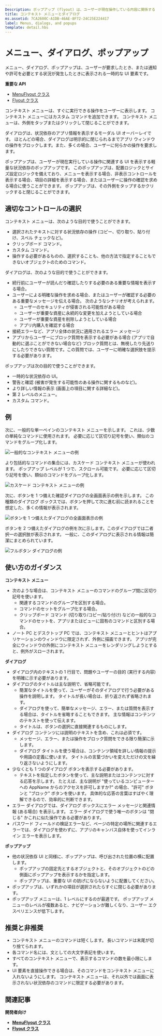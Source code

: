 ```yaml
---
Description: ポップアップ (flyout) は、ユーザーが現在操作している内容に関係する UI を一時的に表示するために使われる軽量なポップアップです。
title: コンテキスト メニューとダイアログ
ms.assetid: 7CA2600C-A1DB-46AE-8F72-24C25E224417
label: Menus, dialogs, and popups
template: detail.hbs
---
```

# メニュー、ダイアログ、ポップアップ

メニュー、ダイアログ、ポップアップは、ユーザーが要求したとき、または通知や許可を必要とする状況が発生したときに表示される一時的な UI 要素です。 

<span class="sidebar_heading" style="font-weight: bold;">重要な API</span>

-   [MenuFlyout クラス](https://msdn.microsoft.com/library/windows/apps/dn299030)
-   [Flyout クラス](https://msdn.microsoft.com/library/windows/apps/dn279496)

コンテキスト メニューは、すぐに実行できる操作をユーザーに表示します。 コンテキスト メニューにはカスタム コマンドを追加できます。 コンテキスト メニューは、外側をタップまたはクリックして閉じることができます。

ダイアログは、状況依存のアプリ情報を表示するモーダル UI オーバーレイです。 ほとんどの場合、ダイアログは明示的に閉じられるまでアプリ ウィンドウの操作をブロックします。また、多くの場合、ユーザーに何らかの操作を要求します。

ポップアップは、ユーザーが現在実行している操作に関連する UI を表示する軽量な状況依存のポップアップです。 このポップアップは、配置ロジックとサイズ設定ロジックを備えており、メニューを表示する場合、非表示コントロールを表示する場合、項目の詳細を表示する場合、またはユーザーに操作の確認を求める場合に使うことができます。 ポップアップは、その外側をタップするかクリックすると閉じることができます。


## 適切なコントロールの選択

コンテキスト メニューは、次のような目的で使うことができます。

-   選択されたテキストに対する状況依存の操作 (コピー、切り取り、貼り付け、スペル チェックなど)。
-   クリップボード コマンド。
-   カスタム コマンド。
-   操作する必要があるものの、選択することも、他の方法で指定することもできないオブジェクトのためのコマンド。

ダイアログは、次のような目的で使うことができます。

- 続行前にユーザーが読んだり確認したりする必要のある重要な情報を表示する場合。
- ユーザーによる明確な操作を求める場合、またはユーザーが確認する必要のある重要なメッセージを伝える場合。 次のようなシナリオが考えられます。
  - ユーザーのセキュリティが侵害される可能性がある場合
  - ユーザーが重要な資産に永続的な変更を加えようとしている場合
  - ユーザーが重要な資産を削除しようとしている場合
  - アプリ内購入を確認する場合
- 接続エラーなど、アプリ全体の状況に適用されるエラー メッセージ
- アプリからユーザーにブロック質問を表示する必要がある場合 (アプリで自動的に選ぶことができない場合など) ブロック質問とは、無視したり先送りにしたりできない質問です。この質問では、ユーザーに明確な選択肢を提示する必要があります。

ポップアップは次の目的で使うことができます。

-   一時的な状況依存の UI。
-   警告と確認 (被害が発生する可能性のある操作に関するものなど)。
-   より詳しい情報の表示 (画面上の項目に関する詳細など)。
-   第 2 レベルのメニュー。
-   カスタム コマンド。


## 例

次に、一般的な単一ペインのコンテキスト メニューを示します。 これは、少数の単純なコマンドに使用されます。 必要に応じて区切り記号を使い、類似のコマンドをグループ化します。

![一般的なコンテキスト メニューの例](images/controls_contextmenu_singlepane.png)

より包括的なコマンドの集合には、カスケード コンテキスト メニューが使われます。 ポップアップ レベルが 1 つで、スクロール可能です。 必要に応じて区切り記号を使い、類似のコマンドをグループ化します。

![カスケード コンテキスト メニューの例](images/controls_contextmenu_cascading.png)

次に、ボタンを 1 つ備えた確認ダイアログの全画面表示の例を示します。 この種類のダイアログ ボックスでは、ボタンを押して次に進む前に読まれることを想定した、多くの情報が表示されます。

![ボタンを 1 つ備えたダイアログの全画面表示の例](images/controls_dialog_singlebutton.png)

ボタンを 2 つ備えたダイアログの例を次に示します。このダイアログでは二者択一の選択肢が表示されます。 一般に、このダイアログに表示される情報は簡潔にまとめられています。

![フルボタン ダイアログの例](images/controls_dialog_twobutton.png)


## 使い方のガイダンス

**コンテキスト メニュー**
- 次のような場合は、コンテキスト メニューのコマンドのグループ間に区切り記号を使います。
  - 関連するコマンドのグループを区別する場合。
  - コマンドのセットをグループ化する場合。
  - クリップボード コマンド (切り取り/コピー/貼り付け) などの一般的なコマンドのセットを、アプリまたはビューに固有のコマンドと区別する場合。
-   ノート PC とデスクトップ PC では、コンテキスト メニューとヒントはアプリケーションのウィンドウに限定されず、外側に描画できます。 アプリが完全にウィンドウの外側にコンテキスト メニューをレンダリングしようとすると、例外がスローされます。

**ダイアログ**
-   ダイアログ内のテキストの 1 行目で、問題やユーザーの目的 (実行する内容) を明確に示す必要があります。
-   ダイアログのタイトルは主な説明で、省略可能です。
    -   簡潔なタイトルを使って、ユーザーがそのダイアログで行う必要がある操作を説明します。 タイトルが長い場合は、折り返されず省略されます。
    -   ダイアログを使って、簡単なメッセージ、エラー、または質問を表示する場合は、タイトルを省略することもできます。 主な情報はコンテンツのテキストを使って伝えます。
    -   タイトルは、ボタンの選択に直接関連するものにします。
-   ダイアログ コンテンツには説明のテキストを含め、これは必須です。
    -   メッセージ、エラー、または操作をブロック質問をできる限り簡潔に示します。
    -   ダイアログ タイトルを使う場合は、コンテンツ領域を詳しい情報の提示や用語の定義に使います。 タイトルの言葉づかいを変えただけの文を繰り返さないようにします。
-   少なくとも 1 つのダイアログ ボタンを表示する必要があります。
    -   テキストを指定したボタンを使って、主な説明またはコンテンツに対する応答を示します。 たとえば、主な説明が "使っているコンピューターへの AppName からのアクセスを許可しますか?" の場合、"許可" ボタンと "ブロック" ボタンを使います。 具体的な応答の言葉はすばやく理解できるので、効率的に判断できます。
-   エラー ダイアログでは、ダイアログ ボックスにエラー メッセージと関連情報 (ある場合) を表示します。 エラー ダイアログで使う唯一のボタンは "閉じる" かこれに似た操作である必要があります。
-   パスワード フィールドの検証エラーなど、ページの特定の場所に関連するエラーでは、ダイアログを使わずに、アプリのキャンバス自体を使ってインライン エラーを表示します。

**ポップアップ**

-   他の状況依存 UI と同様に、ポップアップは、呼び出された位置の横に配置します。
    -   ポップアップの固定先とするオブジェクトと、そのオブジェクトのどの側面にポップアップを表示するかを指定します。
    -   ポップアップは、重要な UI の妨げにならないように配置してください。
-   ポップアップは、いずれかの項目が選択されたらすぐに閉じる必要があります。
-   ポップアップ メニューは、1 レベルにするのが最適です。 ポップアップ メニューのレベルが複数あると、ナビゲーションが難しくなり、ユーザー エクスペリエンスが低下します。

## 推奨と非推奨

-   コンテキスト メニューのコマンドは短くします。 長いコマンドは末尾が切り捨てられます。
-   各コマンド名には、文としての大文字表記を使います。
-   すべてのコンテキスト メニューで、表示するコマンドの数を最小限にします。
-   UI 要素を直接操作できる場合は、そのコマンドをコンテキスト メニューに入れないようにします。 コンテキスト メニューは、それ以外では画面に表示されない状況依存のコマンドに限定する必要があります。



## 関連記事

**開発者向け**
- [**MenuFlyout クラス**](https://msdn.microsoft.com/library/windows/apps/dn299030)
- [**Flyout クラス**](https://msdn.microsoft.com/library/windows/apps/dn279496)


<!--HONumber=Mar16_HO4-->



